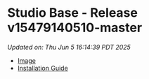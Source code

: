 # Studio Base - Release v15479140510-master
_Updated on: Thu Jun 5 16:14:39 PDT 2025_

- [Image](https://github.com/vertigis/studio-base-internal/pkgs/container/studio%2fbase%2finternal/432137482?tag=v15479140510-master)
- [Installation
  Guide](https://github.com/vertigis/studio-base-internal/tree/v15479140510-master)

